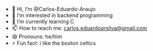 - 👋 Hi, I’m @Carlos-Eduardo-Araujo
- 👀 I’m interested in backend programming
- 🌱 I’m currently learning C
- 📫 How to reach me: carlos.eduardoarsilva@gmail.com
- 😄 Pronouns: he/him
- ⚡ Fun fact: i like the boston celtics
<!---
Carlos-Eduardo-Araujo/Carlos-Eduardo-Araujo is a ✨ special ✨ repository because its `README.md` (this file) appears on your GitHub profile.
You can click the Preview link to take a look at your changes.
--->
